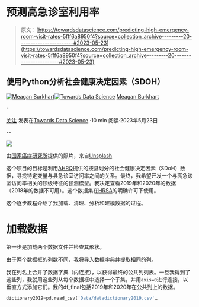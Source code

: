 # 预测高急诊室利用率

> 原文：[https://towardsdatascience.com/predicting-high-emergency-room-visit-rates-5fff6a8950f4?source=collection_archive---------20-----------------------#2023-05-23](https://towardsdatascience.com/predicting-high-emergency-room-visit-rates-5fff6a8950f4?source=collection_archive---------20-----------------------#2023-05-23)

## 使用Python分析社会健康决定因素（SDOH）

[](https://meaganburkhart.medium.com/?source=post_page-----5fff6a8950f4--------------------------------)[![Meagan Burkhart](../Images/d977e25bd5f9bd6e83f92511adaef3f1.png)](https://meaganburkhart.medium.com/?source=post_page-----5fff6a8950f4--------------------------------)[](https://towardsdatascience.com/?source=post_page-----5fff6a8950f4--------------------------------)[![Towards Data Science](../Images/a6ff2676ffcc0c7aad8aaf1d79379785.png)](https://towardsdatascience.com/?source=post_page-----5fff6a8950f4--------------------------------) [Meagan Burkhart](https://meaganburkhart.medium.com/?source=post_page-----5fff6a8950f4--------------------------------)

·

[关注](https://medium.com/m/signin?actionUrl=https%3A%2F%2Fmedium.com%2F_%2Fsubscribe%2Fuser%2F37a56d8d1d6a&operation=register&redirect=https%3A%2F%2Ftowardsdatascience.com%2Fpredicting-high-emergency-room-visit-rates-5fff6a8950f4&user=Meagan+Burkhart&userId=37a56d8d1d6a&source=post_page-37a56d8d1d6a----5fff6a8950f4---------------------post_header-----------) 发表在[Towards Data Science](https://towardsdatascience.com/?source=post_page-----5fff6a8950f4--------------------------------) ·10 min 阅读·2023年5月23日[](https://medium.com/m/signin?actionUrl=https%3A%2F%2Fmedium.com%2F_%2Fvote%2Ftowards-data-science%2F5fff6a8950f4&operation=register&redirect=https%3A%2F%2Ftowardsdatascience.com%2Fpredicting-high-emergency-room-visit-rates-5fff6a8950f4&user=Meagan+Burkhart&userId=37a56d8d1d6a&source=-----5fff6a8950f4---------------------clap_footer-----------)

--

[](https://medium.com/m/signin?actionUrl=https%3A%2F%2Fmedium.com%2F_%2Fbookmark%2Fp%2F5fff6a8950f4&operation=register&redirect=https%3A%2F%2Ftowardsdatascience.com%2Fpredicting-high-emergency-room-visit-rates-5fff6a8950f4&source=-----5fff6a8950f4---------------------bookmark_footer-----------)![](../Images/8243a7071de7f2d759a8422c5f9c8dec.png)

由[国家癌症研究所](https://unsplash.com/@nci?utm_source=medium&utm_medium=referral)提供的照片，来自[Unsplash](https://unsplash.com/?utm_source=medium&utm_medium=referral)

这个项目的目标是利用[AHRQ](https://www.ahrq.gov/sdoh/data-analytics/sdoh-data.html)提供的按县划分的社会健康决定因素（SDoH）数据，寻找特定变量与县急诊室访问率之间的关系。最终，我希望开发一个与高急诊室访问率相关的顶级特征的预测模型。我决定查看2019年和2020年的数据（2018年的数据不可用）。这个数据集在[HRSA](https://www.hrsa.gov/)的明确许可下使用。

这个逐步教程介绍了我加载、清理、分析和建模数据的过程。

# 加载数据

第一步是加载两个数据文件并检查其形状。

由于两个数据框的列数不同，我将导入数据字典并提取相同的列。

我在列名上合并了数据字典（内连接），以获得最终的公共列列表。一旦我得到了这些列，我就用这些列从每个数据框中选择一个子集，并用`axis=0`进行连接，以垂直方式添加它们。我的df_final包括2019年和2020年在公共列上的数据。

```py
dictionary2019=pd.read_csv('Data/datadictionary2019.csv'…
```
